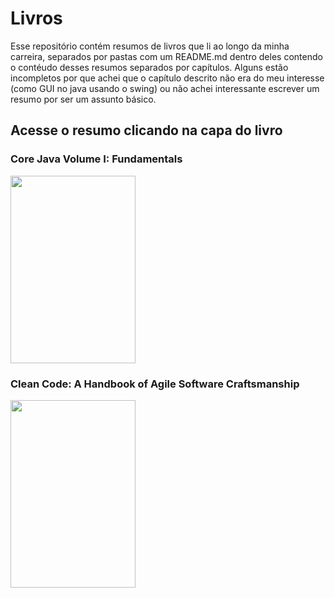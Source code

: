 # Livros

Esse repositório contém resumos de livros que li ao longo da minha carreira, separados por pastas com um README.md dentro deles contendo o contéudo desses resumos separados por capítulos. Alguns estão incompletos por que achei que o capítulo descrito não era do meu interesse (como GUI no java usando o swing) ou não achei interessante escrever um resumo por ser um assunto básico.

## Acesse o resumo clicando na capa do livro

### Core Java Volume I: Fundamentals

[<img width="200" height="300" src="https://images-na.ssl-images-amazon.com/images/I/41tWYbxKfCL._SX380_BO1,204,203,200_.jpg" />](core-java-volume-i)

### Clean Code: A Handbook of Agile Software Craftsmanship

[<img width="200" height="300" src="https://images-na.ssl-images-amazon.com/images/I/41xShlnTZTL._SX376_BO1,204,203,200_.jpg" />](clean-code)
